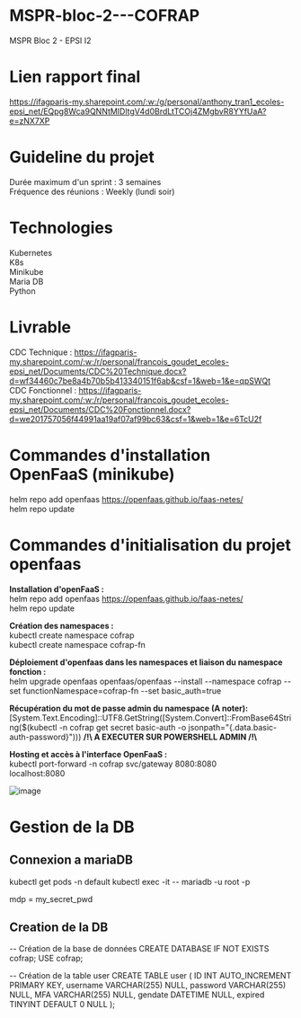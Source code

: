 # MSPR-bloc-2---COFRAP
MSPR Bloc 2 - EPSI I2

# Lien rapport final
https://ifagparis-my.sharepoint.com/:w:/g/personal/anthony_tran1_ecoles-epsi_net/EQpg8Wca9QNNtMIDltgV4d0BrdLtTCOj4ZMgbvR8YYfUaA?e=zNX7XP

# Guideline du projet
Durée maximum d'un sprint : 3 semaines<br>
Fréquence des réunions : Weekly (lundi soir)


# Technologies
Kubernetes<br>
K8s<br>
Minikube<br>
Maria DB<br>
Python

# Livrable
CDC Technique : https://ifagparis-my.sharepoint.com/:w:/r/personal/francois_goudet_ecoles-epsi_net/Documents/CDC%20Technique.docx?d=wf34460c7be8a4b70b5b413340151f6ab&csf=1&web=1&e=qpSWQt<br>
CDC Fonctionnel : https://ifagparis-my.sharepoint.com/:w:/r/personal/francois_goudet_ecoles-epsi_net/Documents/CDC%20Fonctionnel.docx?d=we201757056f44991aa19af07af99bc63&csf=1&web=1&e=6TcU2f


# Commandes d'installation OpenFaaS (minikube)

helm repo add openfaas https://openfaas.github.io/faas-netes/ <br>
helm repo update

# Commandes d'initialisation du projet openfaas

<b>Installation d'openFaaS : </b>  <br>
helm repo add openfaas https://openfaas.github.io/faas-netes/  <br>
helm repo update  <br>

<b>Création des namespaces : </b>  <br>
kubectl create namespace cofrap  <br>
kubectl create namespace cofrap-fn<br>

<b>Déploiement d'openfaas dans les namespaces et liaison du namespace fonction :</b> <br>
helm upgrade openfaas openfaas/openfaas --install --namespace cofrap --set functionNamespace=cofrap-fn --set basic_auth=true <br>

<b>Récupération du mot de passe admin du namespace (A noter): </b><br>
[System.Text.Encoding]::UTF8.GetString([System.Convert]::FromBase64String($(kubectl -n cofrap get secret basic-auth -o jsonpath="{.data.basic-auth-password}")))         <b>/!\ A EXECUTER SUR POWERSHELL ADMIN /!\ </b><br>

<b>Hosting et accès à l'interface OpenFaaS : </b> <br>
kubectl port-forward -n cofrap svc/gateway 8080:8080  <br>
localhost:8080  <br>

![image](https://github.com/user-attachments/assets/2139bc47-c47c-4fba-a3e0-eef12ffa2a1c)


# Gestion de la DB

## Connexion a mariaDB

kubectl get pods -n default
kubectl exec -it <nom-du-pod> -- mariadb -u root -p

mdp = my_secret_pwd

## Creation de la DB

-- Création de la base de données
CREATE DATABASE IF NOT EXISTS cofrap;
USE cofrap;

-- Création de la table user
CREATE TABLE user (
    ID INT AUTO_INCREMENT PRIMARY KEY,
    username VARCHAR(255) NULL,
    password VARCHAR(255) NULL,
    MFA VARCHAR(255) NULL,
    gendate DATETIME NULL,
    expired TINYINT DEFAULT 0 NULL
);
